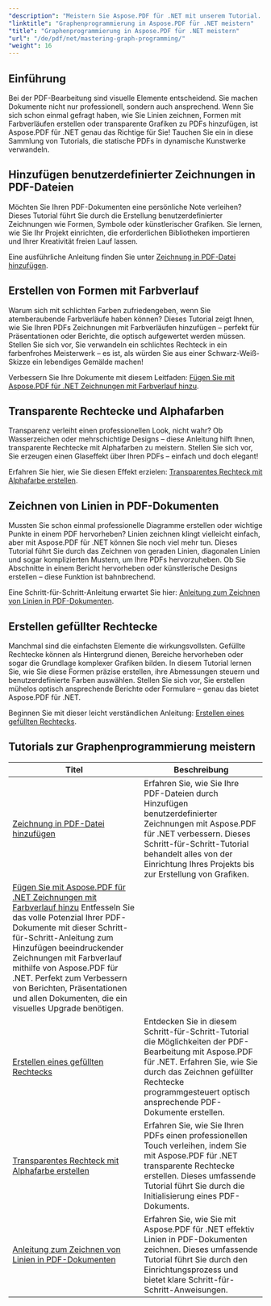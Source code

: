 ```yaml
---
"description": "Meistern Sie Aspose.PDF für .NET mit unserem Tutorial. Lernen Sie Zeichenverbesserungen wie Farbverläufe, gefüllte Rechtecke und Linien in PDFs. Schritt-für-Schritt-Anleitung."
"linktitle": "Graphenprogrammierung in Aspose.PDF für .NET meistern"
"title": "Graphenprogrammierung in Aspose.PDF für .NET meistern"
"url": "/de/pdf/net/mastering-graph-programming/"
"weight": 16
---
```


## Einführung

Bei der PDF-Bearbeitung sind visuelle Elemente entscheidend. Sie machen Dokumente nicht nur professionell, sondern auch ansprechend. Wenn Sie sich schon einmal gefragt haben, wie Sie Linien zeichnen, Formen mit Farbverläufen erstellen oder transparente Grafiken zu PDFs hinzufügen, ist Aspose.PDF für .NET genau das Richtige für Sie! Tauchen Sie ein in diese Sammlung von Tutorials, die statische PDFs in dynamische Kunstwerke verwandeln.

## Hinzufügen benutzerdefinierter Zeichnungen in PDF-Dateien  

Möchten Sie Ihren PDF-Dokumenten eine persönliche Note verleihen? Dieses Tutorial führt Sie durch die Erstellung benutzerdefinierter Zeichnungen wie Formen, Symbole oder künstlerischer Grafiken. Sie lernen, wie Sie Ihr Projekt einrichten, die erforderlichen Bibliotheken importieren und Ihrer Kreativität freien Lauf lassen.  

Eine ausführliche Anleitung finden Sie unter [Zeichnung in PDF-Datei hinzufügen](./adding-drawing/).

## Erstellen von Formen mit Farbverlauf  

Warum sich mit schlichten Farben zufriedengeben, wenn Sie atemberaubende Farbverläufe haben können? Dieses Tutorial zeigt Ihnen, wie Sie Ihren PDFs Zeichnungen mit Farbverläufen hinzufügen – perfekt für Präsentationen oder Berichte, die optisch aufgewertet werden müssen. Stellen Sie sich vor, Sie verwandeln ein schlichtes Rechteck in ein farbenfrohes Meisterwerk – es ist, als würden Sie aus einer Schwarz-Weiß-Skizze ein lebendiges Gemälde machen!  

Verbessern Sie Ihre Dokumente mit diesem Leitfaden: [Fügen Sie mit Aspose.PDF für .NET Zeichnungen mit Farbverlauf hinzu](./add-gradient-filled-drawings/).


## Transparente Rechtecke und Alphafarben  

Transparenz verleiht einen professionellen Look, nicht wahr? Ob Wasserzeichen oder mehrschichtige Designs – diese Anleitung hilft Ihnen, transparente Rechtecke mit Alphafarben zu meistern. Stellen Sie sich vor, Sie erzeugen einen Glaseffekt über Ihren PDFs – einfach und doch elegant!  

Erfahren Sie hier, wie Sie diesen Effekt erzielen: [Transparentes Rechteck mit Alphafarbe erstellen](./create-transparent-rectangle-with-alpha-color/).

## Zeichnen von Linien in PDF-Dokumenten  

Mussten Sie schon einmal professionelle Diagramme erstellen oder wichtige Punkte in einem PDF hervorheben? Linien zeichnen klingt vielleicht einfach, aber mit Aspose.PDF für .NET können Sie noch viel mehr tun. Dieses Tutorial führt Sie durch das Zeichnen von geraden Linien, diagonalen Linien und sogar komplizierten Mustern, um Ihre PDFs hervorzuheben. Ob Sie Abschnitte in einem Bericht hervorheben oder künstlerische Designs erstellen – diese Funktion ist bahnbrechend.  

Eine Schritt-für-Schritt-Anleitung erwartet Sie hier: [Anleitung zum Zeichnen von Linien in PDF-Dokumenten](./guide-to-drawing-lines/).

## Erstellen gefüllter Rechtecke  

Manchmal sind die einfachsten Elemente die wirkungsvollsten. Gefüllte Rechtecke können als Hintergrund dienen, Bereiche hervorheben oder sogar die Grundlage komplexer Grafiken bilden. In diesem Tutorial lernen Sie, wie Sie diese Formen präzise erstellen, ihre Abmessungen steuern und benutzerdefinierte Farben auswählen. Stellen Sie sich vor, Sie erstellen mühelos optisch ansprechende Berichte oder Formulare – genau das bietet Aspose.PDF für .NET.  

Beginnen Sie mit dieser leicht verständlichen Anleitung: [Erstellen eines gefüllten Rechtecks](./creating-filled-rectangle/).


## Tutorials zur Graphenprogrammierung meistern
| Titel | Beschreibung |
| --- | --- | 
| [Zeichnung in PDF-Datei hinzufügen](./adding-drawing/) | Erfahren Sie, wie Sie Ihre PDF-Dateien durch Hinzufügen benutzerdefinierter Zeichnungen mit Aspose.PDF für .NET verbessern. Dieses Schritt-für-Schritt-Tutorial behandelt alles von der Einrichtung Ihres Projekts bis zur Erstellung von Grafiken. |  
| [Fügen Sie mit Aspose.PDF für .NET Zeichnungen mit Farbverlauf hinzu](./add-gradient-filled-drawings/) Entfesseln Sie das volle Potenzial Ihrer PDF-Dokumente mit dieser Schritt-für-Schritt-Anleitung zum Hinzufügen beeindruckender Zeichnungen mit Farbverlauf mithilfe von Aspose.PDF für .NET. Perfekt zum Verbessern von Berichten, Präsentationen und allen Dokumenten, die ein visuelles Upgrade benötigen. |  
| [Erstellen eines gefüllten Rechtecks](./creating-filled-rectangle/) | Entdecken Sie in diesem Schritt-für-Schritt-Tutorial die Möglichkeiten der PDF-Bearbeitung mit Aspose.PDF für .NET. Erfahren Sie, wie Sie durch das Zeichnen gefüllter Rechtecke programmgesteuert optisch ansprechende PDF-Dokumente erstellen. |  
| [Transparentes Rechteck mit Alphafarbe erstellen](./create-transparent-rectangle-with-alpha-color/) | Erfahren Sie, wie Sie Ihren PDFs einen professionellen Touch verleihen, indem Sie mit Aspose.PDF für .NET transparente Rechtecke erstellen. Dieses umfassende Tutorial führt Sie durch die Initialisierung eines PDF-Dokuments. |   
| [Anleitung zum Zeichnen von Linien in PDF-Dokumenten](./guide-to-drawing-lines/) | Erfahren Sie, wie Sie mit Aspose.PDF für .NET effektiv Linien in PDF-Dokumenten zeichnen. Dieses umfassende Tutorial führt Sie durch den Einrichtungsprozess und bietet klare Schritt-für-Schritt-Anweisungen. |